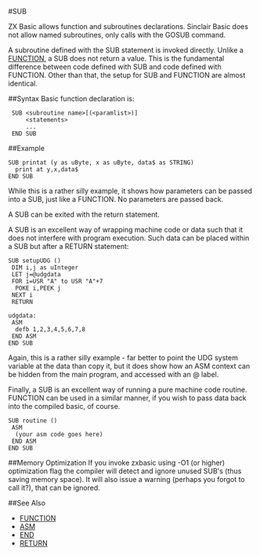 #SUB


ZX Basic allows function and subroutines declarations. Sinclair Basic does not allow named subroutines, only calls with the GOSUB command.

A subroutine defined with the SUB statement is invoked directly. Unlike a [FUNCTION](function.md), a SUB does not return a value. This is the fundamental difference between code defined with SUB and code defined with FUNCTION. Other than that, the setup for SUB and FUNCTION are almost identical. 

##Syntax
Basic function declaration is:

```
 SUB <subroutine name>[(<paramlist>)]
     <statements>
     ...
 END SUB
```

##Example

```
SUB printat (y as uByte, x as uByte, data$ as STRING)
  print at y,x,data$
END SUB
```

While this is a rather silly example, it shows how parameters can be passed into a SUB, just like a FUNCTION. No parameters are passed back.

A SUB can be exited with the return statement.

A SUB is an excellent way of wrapping machine code or data such that it does not interfere with program execution. Such data can be placed within a SUB but after a RETURN statement:


```
SUB setupUDG ()
 DIM i,j as uInteger
 LET j=@udgdata
 FOR i=USR "A" to USR "A"+7
  POKE i,PEEK j
 NEXT i
 RETURN

udgdata:
 ASM
  defb 1,2,3,4,5,6,7,8
 END ASM
END SUB
```


Again, this is a rather silly example - far better to point the UDG system variable at the data than copy it, but it does show how an ASM context can be hidden from the main program, and accessed with an @ label.

Finally, a SUB is an excellent way of running a pure machine code routine. FUNCTION can be used in a similar manner, if you wish to pass data back into the compiled basic, of course.

```
SUB routine ()
 ASM
  (your asm code goes here)
 END ASM
END SUB
```


##Memory Optimization
If you invoke zxbasic using -O1 (or higher) optimization flag the compiler will detect and ignore unused SUB's (thus saving memory space).
It will also issue a warning (perhaps you forgot to call it?), that can be ignored.


##See Also

* [FUNCTION](function.md)
* [ASM](asm.md)
* [END](end.md)
* [RETURN](return.md)


